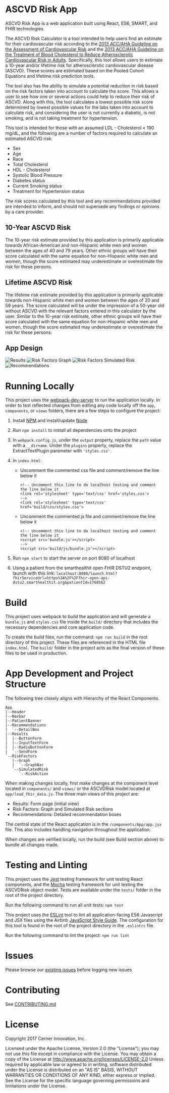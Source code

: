 # ASCVD Risk App #

ASCVD Risk App is a web application built using React, ES6, SMART, and FHIR technologies.

The ASCVD Risk Calculator is a tool intended to help users find an estimate for their cardiovascular risk according to
the [2013 ACC/AHA Guideline on the Assessment of Cardiovascular Risk][1] and the [2013 ACC/AHA Guideline on the Treatment
of Blood Cholesterol to Reduce Atherosclerotic Cardiovascular Risk in Adults][2]. Specifically, this tool allows users
to estimate a 10-year and/or lifetime risk for atherosclerotic cardiovascular disease (ASCVD). These scores are estimated
based on the Pooled Cohort Equations and lifetime risk prediction tools. 

The tool also has the ability to simulate a potential reduction in risk based on the risk factors taken into account 
to calculate the score. This allows a user to see how one or several actions could help to reduce their risk of ASCVD.
Along with this, the tool calculates a lowest possible risk score determined by lowest possible values for the labs
taken into account to calculate risk, and considering the user is not currently a diabetic, is not smoking, and is not
taking treatment for hypertension.

This tool is intended for those with an assumed LDL - Cholesterol < 190 mg/dL, and
the following are a number of factors required to calculate an estimated ASCVD risk:
- Sex
- Age
- Race
- Total Cholesterol
- HDL - Cholesterol
- Systolic Blood Pressure
- Diabetes status
- Current Smoking status
- Treatment for Hypertension status

The risk scores calculated by this tool and
any recommendations provided are intended to inform, and should not supersede any findings or opinions by a care provider.

## 10-Year ASCVD Risk ##

The 10-year risk estimate provided by this application is primarily applicable towards African-American and 
non-Hispanic white men and women between the ages of 40 and 79 years. Other ethnic groups will have their score
calculated with the same equation for non-Hispanic white men and women, though the score estimated 
may underestimate or overestimate the risk for these persons.

## Lifetime ASCVD Risk ##

The lifetime risk estimate provided by this application is primarily applicable towards non-Hispanic white men and
women between the ages of 20 and 59 years. The score calculated will be under the impression of a 50-year old
without ASCVD with the relevant factors entered in this calculator by the user. Similar to the 10-year risk estimate, 
other ethnic groups will have their score calculated with the same equation for non-Hispanic white men and women, 
though the score estimated may underestimate or overestimate the risk for these persons.

## App Design ##

![Results](screenshots/Results.png)
![Risk Factors Graph](screenshots/RiskFactors_Graph.png)
![Risk Factors Simulated Risk](screenshots/RiskFactors_SimulatedRisk.png)
![Recommendations](screenshots/Recommendations.png)

# Running Locally #

This project uses the [webpack-dev-server][3] to run the application locally.
In order to test reflected changes from editing any code locally off the ```app```, ```components```,
or ```views``` folders, there are a few steps to configure the project:

1. Install [NPM][4] and install/update [Node][5]
2. Run ```npm install``` to install all dependencies onto the project
3. In ```webpack.config.js```, under the ```output``` property, replace
   the ```path``` value with a ```__dirname```. Under the ```plugins```
   property, replace the ExtractTextPlugin parameter with ```'styles.css'```.
4. In ```index.html```:
    - Uncomment the commented css file and comment/remove the line below it
    
      ```
      <!-- Uncomment this line to do localhost testing and comment the line below it
      <link rel='stylesheet' type='text/css' href='styles.css'>
      -->
      <link rel='stylesheet' type='text/css' href='build/css/styles.css'>
      ```
      
    - Uncomment the commented js file and comment/remove the line below it
    
      ```
      <!-- Uncomment this line to do localhost testing and comment the line below it
      <script src='bundle.js'></script>
      -->
      <script src='build/js/bundle.js'></script>
      ```
      
5. Run ```npm start``` to start the server on port 8080 of localhost
6. Using a patient from the smarthealthit open FHIR DSTU2 endpoint, 
launch with this link: ```localhost:8080/launch.html?fhirServiceUrl=https%3A%2F%2Ffhir-open-api-dstu2.smarthealthit.org&patientId=1768562```
 
# Build #

This project uses webpack to build the application and will generate a ```bundle.js``` and ```styles.css``` file 
inside the ```build/``` directory that includes the necessary dependencies and core application code.

To create the build files, run the command: ```npm run build``` in the
root directory of this project. These files are referenced in the HTML file ```index.html```. The ```build/``` folder in the 
project acts as the final version of these files to be used in production.

# App Development and Project Structure #

The following tree closely aligns with Hierarchy of the React Components.
```
App
|--Header
|--Navbar
|--PatientBanner
|--Recommendations
|  `--DetailBox
|--Results
|  |--ButtonForm
|  |--InputTextForm
|  |--RadioButtonForm
|  `--SendForm
`--RiskFactors
   |--Graph
   |  `--GraphBar
   `--SimulatedRisk
      `--RiskAction
```
When making changes locally, first make changes at the component level located in ```components/``` and ```views/``` 
or the ASCVDRisk model located at ```app/load_fhir_data.js```. The three main views of this project are:
- Results: Form page (initial view)
- Risk Factors: Graph and Simulated Risk sections
- Recommendations: Detailed recommendation boxes

The central state of the React application is in the ```/components/App/app.jsx``` file. This
also includes handling navigation throughout the application.

When changes are verified locally, run the build (see Build section above) to bundle all changes
made.

# Testing and Linting #

This project uses the [Jest][6] testing framework for unit testing React components, and the 
[Mocha][7] testing framework for unit testing the ASCVDRisk object model. Tests are available
under the ```tests/``` folder in the root of the project directory.
 
Run the following command to run all unit tests: ```npm test``` 

This project uses the [ESLint][8] tool to lint all application-facing ES6 Javascript and JSX files using
the Airbnb [JavaScript Style Guide][9]. The configuration for this tool is found in the root of
the project directory in the ```.eslintrc``` file.

Run the following command to lint the project: ```npm run lint```

# Issues #

Please browse our [existing issues][10] before logging new issues

# Contributing #

See [CONTRIBUTING.md][11]

# License #

Copyright 2017 Cerner Innovation, Inc.

Licensed under the Apache License, Version 2.0 (the "License"); you may not use this file except in compliance with the License. 
You may obtain a copy of the License at 
http://www.apache.org/licenses/LICENSE-2.0 Unless required by applicable law or 
agreed to in writing, software distributed under the License is distributed on an "AS IS" BASIS, WITHOUT WARRANTIES OR 
CONDITIONS OF ANY KIND, either express or implied. See the License for the specific language governing permissions and 
limitations under the License.


[1]: http://circ.ahajournals.org/content/circulationaha/129/25_suppl_2/S49.full.pdf
[2]: http://circ.ahajournals.org/content/circulationaha/129/25_suppl_2/S1.full.pdf
[3]: https://webpack.github.io/docs/webpack-dev-server.html
[4]: https://github.com/npm/npm#super-easy-install
[5]: https://nodejs.org/en/download/
[6]: https://facebook.github.io/jest/
[7]: https://mochajs.org/
[8]: http://eslint.org/
[9]: https://github.com/airbnb/javascript
[10]: https://github.com/cerner/ascvd-risk-calculator/issues
[11]: CONTRIBUTING.md
